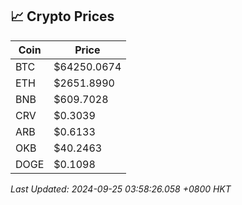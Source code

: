 ## 📈 Crypto Prices

| Coin | Price |
| ---- | ----- |
| BTC | $64250.0674 |
| ETH | $2651.8990 |
| BNB | $609.7028 |
| CRV | $0.3039 |
| ARB | $0.6133 |
| OKB | $40.2463 |
| DOGE | $0.1098 |

_Last Updated: 2024-09-25 03:58:26.058 +0800 HKT_